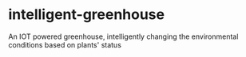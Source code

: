 # intelligent-greenhouse
An IOT powered greenhouse, intelligently changing the environmental conditions based on plants' status
